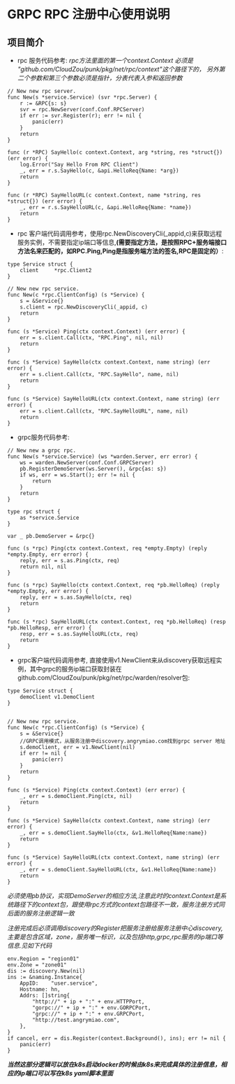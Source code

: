 # GRPC RPC 注册中心使用说明

## 项目简介
+ rpc 服务代码参考:
*rpc方法里面的第一个context.Context 必须是 "github.com/CloudZou/punk/pkg/net/rpc/context"这个路径下的，*
*另外第二个参数和第三个参数必须是指针，分表代表入参和返回参数*
```cassandraql
// New new rpc server.
func New(s *service.Service) (svr *rpc.Server) {
	r := &RPC{s: s}
	svr = rpc.NewServer(conf.Conf.RPCServer)
	if err := svr.Register(r); err != nil {
		panic(err)
	}
	return
}

func (r *RPC) SayHello(c context.Context, arg *string, res *struct{}) (err error) {
	log.Error("Say Hello From RPC Client")
	_, err = r.s.SayHello(c, &api.HelloReq{Name: *arg})
	return
}

func (r *RPC) SayHelloURL(c context.Context, name *string, res *struct{}) (err error) {
	_, err = r.s.SayHelloURL(c, &api.HelloReq{Name: *name})
	return
}
```
+ rpc 客户端代码调用参考，使用rpc.NewDiscoveryCli(_appid,c)来获取远程服务实例，不需要指定ip端口等信息,**(需要指定方法，是按照RPC+服务端接口方法名来匹配的，如RPC.Ping,Ping是指服务端方法的签名,RPC是固定的）**:
```
type Service struct {
	client     *rpc.Client2
}

// New new rpc service.
func New(c *rpc.ClientConfig) (s *Service) {
	s = &Service{}
	s.client = rpc.NewDiscoveryCli(_appid, c)
	return
}

func (s *Service) Ping(ctx context.Context) (err error) {
	err = s.client.Call(ctx, "RPC.Ping", nil, nil)
	return
}

func (s *Service) SayHello(ctx context.Context, name string) (err error) {
	err = s.client.Call(ctx, "RPC.SayHello", name, nil)
	return
}

func (s *Service) SayHelloURL(ctx context.Context, name string) (err error) {
	err = s.client.Call(ctx, "RPC.SayHelloURL", name, nil)
	return
}

```

+ grpc服务代码参考:
```cassandraql
// New new a grpc rpc.
func New(s *service.Service) (ws *warden.Server, err error) {
	ws = warden.NewServer(conf.Conf.GRPCServer)
	pb.RegisterDemoServer(ws.Server(), &rpc{as: s})
	if ws, err = ws.Start(); err != nil {
		return
	}
	return
}

type rpc struct {
	as *service.Service
}

var _ pb.DemoServer = &rpc{}

func (s *rpc) Ping(ctx context.Context, req *empty.Empty) (reply *empty.Empty, err error) {
	reply, err = s.as.Ping(ctx, req)
	return nil, nil
}

func (s *rpc) SayHello(ctx context.Context, req *pb.HelloReq) (reply *empty.Empty, err error) {
	reply, err = s.as.SayHello(ctx, req)
	return
}

func (s *rpc) SayHelloURL(ctx context.Context, req *pb.HelloReq) (resp *pb.HelloResp, err error) {
	resp, err = s.as.SayHelloURL(ctx, req)
	return
}

```

+ grpc客户端代码调用参考, 直接使用v1.NewClient来从discovery获取远程实例，其中grpc的服务ip端口获取封装在github.com/CloudZou/punk/pkg/net/rpc/warden/resolver包:
```cassandraql
type Service struct {
	demoClient v1.DemoClient
}


// New new rpc service.
func New(c *rpc.ClientConfig) (s *Service) {
	s = &Service{}
	//GRPC调用模式，从服务注册中discovery.angrymiao.com找到grpc server 地址
	s.demoClient, err = v1.NewClient(nil)
	if err != nil {
		panic(err)
	}
	return
}

func (s *Service) Ping(ctx context.Context) (err error) {
	_, err = s.demoClient.Ping(ctx, nil)
	return
}

func (s *Service) SayHello(ctx context.Context, name string) (err error) {
	_, err = s.demoClient.SayHello(ctx, &v1.HelloReq{Name:name})
	return
}

func (s *Service) SayHelloURL(ctx context.Context, name string) (err error) {
	_, err = s.demoClient.SayHelloURL(ctx, &v1.HelloReq{Name:name})
	return
}

```
*必须使用pb协议，实现DemoServer的相应方法,注意此时的context.Context是系统路径下的context包，跟使用rpc方式的context包路径不一致，服务注册方式同后面的服务注册逻辑一致*


*注册完成后必须调用discovery的Register把服务注册给服务注册中心discovery,主要是包含区域，zone，服务唯一标识，以及包括http,grpc,rpc服务的ip端口等信息.见如下代码*
```cassandraql
env.Region = "region01"
env.Zone = "zone01"
dis := discovery.New(nil)
ins := &naming.Instance{
    AppID:    "user.service",
    Hostname: hn,
    Addrs: []string{
        "http://" + ip + ":" + env.HTTPPort,
        "gorpc://" + ip + ":" + env.GORPCPort,
        "grpc://" + ip + ":" + env.GRPCPort,
        "http://test.angrymiao.com",
    },
}
if cancel, err = dis.Register(context.Background(), ins); err != nil {
    panic(err)
}
```
***当然这部分逻辑可以放在k8s启动docker的时候由k8s来完成具体的注册信息，相应的ip端口可以写在k8s yaml脚本里面***